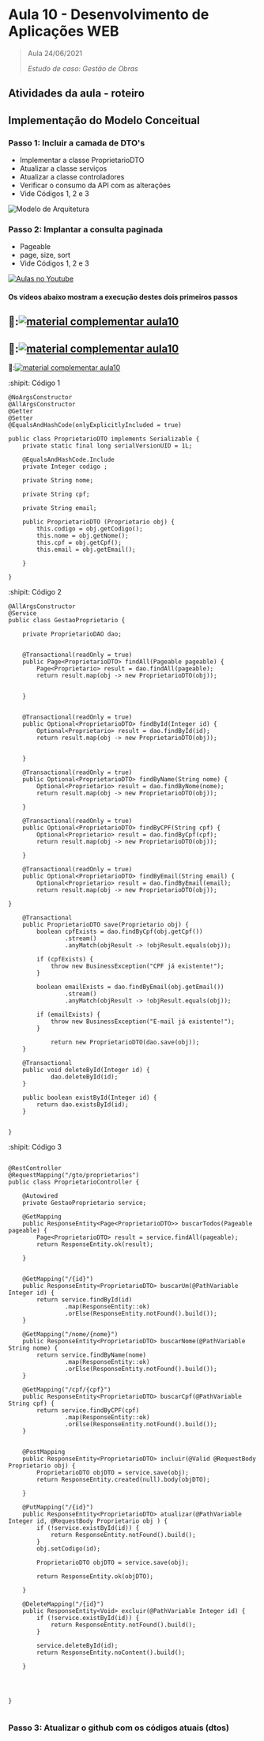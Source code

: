 # Aula 10 - Desenvolvimento de Aplicações WEB

> Aula 24/06/2021
> 
>  *Estudo de caso: Gestão de Obras*


## Atividades da aula - roteiro

## Implementação do Modelo Conceitual

### Passo 1: Incluir a camada de DTO's
- Implementar a classe ProprietarioDTO
- Atualizar a classe serviços
- Atualizar a classe  controladores
- Verificar o consumo da API com as alterações
- Vide Códigos 1, 2 e 3


![Modelo de Arquitetura](https://github.com/marcoswagner-commits/gestao_obras_aula_daw/blob/947bf8022b213bb7fe183c39dae8c607a6d60212/modelo_camadas.png)

### Passo 2: Implantar a consulta paginada
  
- Pageable
- page, size, sort
- Vide Códigos 1, 2 e 3 


[![Aulas no Youtube](https://github.com/marcoswagner-commits/gestao_obras_aula_daw/blob/cb3e2ea9547f9ddc831277f07919c3e78451eb92/yt-icon.png)](https://www.youtube.com/channel/UCfO-aJxKLqau0TnL0AfNAvA)
####  Os vídeos abaixo mostram a execução destes dois primeiros passos

🥇:[![material complementar aula10](https://github.com/marcoswagner-commits/gestao_obras_aula_daw/blob/de83dfe17ef227404bf91b9dae5666f2ca8ae59a/Capa_aula10.png)](https://www.youtube.com/watch?v=-ecGyf8lIHo)
-
🥈:[![material complementar aula10](https://github.com/marcoswagner-commits/gestao_obras_aula_daw/blob/de83dfe17ef227404bf91b9dae5666f2ca8ae59a/Capa_aula10.png)](https://www.youtube.com/watch?v=pztrSbH6yew)
-
🥉:[![material complementar aula10](https://github.com/marcoswagner-commits/gestao_obras_aula_daw/blob/de83dfe17ef227404bf91b9dae5666f2ca8ae59a/Capa_aula10.png)](https://www.youtube.com/watch?v=Sc01PvnylLg)





:shipit: Código 1
```
@NoArgsConstructor
@AllArgsConstructor
@Getter
@Setter
@EqualsAndHashCode(onlyExplicitlyIncluded = true)

public class ProprietarioDTO implements Serializable {
	private static final long serialVersionUID = 1L;

	@EqualsAndHashCode.Include
	private Integer codigo ;
		
	private String nome;
		
	private String cpf;
		
	private String email;
	
	public ProprietarioDTO (Proprietario obj) {
		this.codigo = obj.getCodigo();
		this.nome = obj.getNome();
		this.cpf = obj.getCpf();
		this.email = obj.getEmail();
		
	}
	
}

```

:shipit: Código 2
```
@AllArgsConstructor
@Service
public class GestaoProprietario {
	
	private ProprietarioDAO dao;
	
	
	@Transactional(readOnly = true)
	public Page<ProprietarioDTO> findAll(Pageable pageable) {
		Page<Proprietario> result = dao.findAll(pageable);
		return result.map(obj -> new ProprietarioDTO(obj));
				
		
	}
	
	
	@Transactional(readOnly = true)
	public Optional<ProprietarioDTO> findById(Integer id) {
		Optional<Proprietario> result = dao.findById(id);
		return result.map(obj -> new ProprietarioDTO(obj));
				
			
	}
	
	@Transactional(readOnly = true)
	public Optional<ProprietarioDTO> findByName(String nome) {
		Optional<Proprietario> result = dao.findByNome(nome);
		return result.map(obj -> new ProprietarioDTO(obj));
		
    }
	
	@Transactional(readOnly = true)
	public Optional<ProprietarioDTO> findByCPF(String cpf) {
		Optional<Proprietario> result = dao.findByCpf(cpf);
		return result.map(obj -> new ProprietarioDTO(obj));
		
    }
	
	@Transactional(readOnly = true)
	public Optional<ProprietarioDTO> findByEmail(String email) {
		Optional<Proprietario> result = dao.findByEmail(email);
		return result.map(obj -> new ProprietarioDTO(obj));
		
}
	
	@Transactional
	public ProprietarioDTO save(Proprietario obj) {
		boolean cpfExists = dao.findByCpf(obj.getCpf())
				.stream()
				.anyMatch(objResult -> !objResult.equals(obj));
		
		if (cpfExists) {
			throw new BusinessException("CPF já existente!");
		}
		
		boolean emailExists = dao.findByEmail(obj.getEmail())
				.stream()
				.anyMatch(objResult -> !objResult.equals(obj));
		
		if (emailExists) {
			throw new BusinessException("E-mail já existente!");
		}
		
			return new ProprietarioDTO(dao.save(obj));
	}
	
	@Transactional
	public void deleteById(Integer id) {
			dao.deleteById(id);
	}
	
	public boolean existById(Integer id) {
		return dao.existsById(id);
	}
	
	
}

```

:shipit: Código 3
```

@RestController
@RequestMapping("/gto/proprietarios")
public class ProprietarioController {
	
	@Autowired
	private GestaoProprietario service;
	
	@GetMapping
	public ResponseEntity<Page<ProprietarioDTO>> buscarTodos(Pageable pageable) {
		Page<ProprietarioDTO> result = service.findAll(pageable);
		return ResponseEntity.ok(result);
		
	}
	
	
	@GetMapping("/{id}")
	public ResponseEntity<ProprietarioDTO> buscarUm(@PathVariable Integer id) {
		return service.findById(id)
				.map(ResponseEntity::ok)
				.orElse(ResponseEntity.notFound().build());
	}
	
	@GetMapping("/nome/{nome}")
	public ResponseEntity<ProprietarioDTO> buscarNome(@PathVariable String nome) {
		return service.findByName(nome)
				.map(ResponseEntity::ok)
				.orElse(ResponseEntity.notFound().build());
	}
	
	@GetMapping("/cpf/{cpf}")
	public ResponseEntity<ProprietarioDTO> buscarCpf(@PathVariable String cpf) {
		return service.findByCPF(cpf)
				.map(ResponseEntity::ok)
				.orElse(ResponseEntity.notFound().build());
	}
	
	
	@PostMapping
	public ResponseEntity<ProprietarioDTO> incluir(@Valid @RequestBody Proprietario obj) {
		ProprietarioDTO objDTO = service.save(obj);
		return ResponseEntity.created(null).body(objDTO);
		
	}
	
	@PutMapping("/{id}")
	public ResponseEntity<ProprietarioDTO> atualizar(@PathVariable Integer id, @RequestBody Proprietario obj ) {
		if (!service.existById(id)) {
			return ResponseEntity.notFound().build();
		}
		obj.setCodigo(id);
		
		ProprietarioDTO objDTO = service.save(obj); 
		
		return ResponseEntity.ok(objDTO);
		
	}
	
	@DeleteMapping("/{id}")
	public ResponseEntity<Void> excluir(@PathVariable Integer id) {
		if (!service.existById(id)) {
			return ResponseEntity.notFound().build();
		}
		
		service.deleteById(id);
		return ResponseEntity.noContent().build();
		
	}
	
	


}


```


### Passo 3: Atualizar o github com os códigos atuais (dtos)

